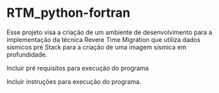 # RTM_python-fortran

Esse projeto visa a criação de um ambiente de desenvolvimento para a implementação da técnica Revere Time Migration que utiliza dados sísmicos pré Stack para a criação de uma imagem sísmica em profundidade.

Incluir pré requisitos para execução do programa

Incluir instruções para execução do programa.